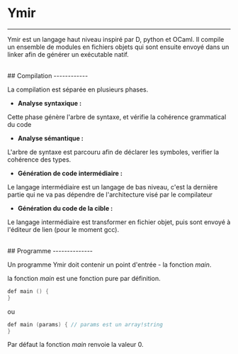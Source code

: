 # Ymir
 <hr>

Ymir est un langage haut niveau inspiré par D, python et OCaml.
Il compile un ensemble de modules en fichiers objets qui sont ensuite envoyé dans un linker afin de générer un exécutable natif. 

<br>
## Compilation
------------

La compilation est séparée en plusieurs phases.
* **Analyse syntaxique :**

 Cette phase génère l'arbre de syntaxe, et vérifie la cohérence grammatical du code

* **Analyse sémantique :**

 L'arbre de syntaxe est parcouru afin de déclarer les symboles, verifier la cohérence des types.

* **Génération de code intermédiaire :**

 Le langage intermédiaire est un langage de bas niveau, c'est la dernière partie qui ne va pas dépendre de l'architecture visé par le compilateur

* **Génération du code de la cible :**

 Le langage intermédiaire est transformer en fichier objet, puis sont envoyé à l'éditeur de lien (pour le moment gcc).

<br>
## Programme
--------------

Un programme Ymir doit contenir un point d'entrée - la fonction _main_.

la fonction _main_ est une fonction pure par définition.


```D
def main () {
}
```
 ou 
```D
def main (params) { // params est un array!string
}

```
Par défaut la fonction _main_ renvoie la valeur 0.

